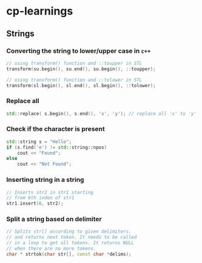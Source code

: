 # cp-learnings

## Strings

### Converting the string to lower/upper case in `c++`
```c++
// using transform() function and ::toupper in STL
transform(su.begin(), su.end(), su.begin(), ::toupper);

// using transform() function and ::tolower in STL
transform(sl.begin(), sl.end(), sl.begin(), ::tolower);
```

### Replace all
```c++
std::replace( s.begin(), s.end(), 'x', 'y'); // replace all 'x' to 'y'
```

### Check if the character is present
```c++
std::string s = "Hello";
if (s.find('e') != std::string::npos)
    cout << "Found";
else
    cout << "Not Found"; 
```

### Inserting string in a string
```c++
// Inserts str2 in str1 starting 
// from 6th index of str1
str1.insert(6, str2);
```

### Split a string based on delimiter
```c++
// Splits str[] according to given delimiters.
// and returns next token. It needs to be called
// in a loop to get all tokens. It returns NULL
// when there are no more tokens.
char * strtok(char str[], const char *delims);
```
